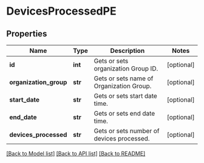 # DevicesProcessedPE

## Properties
Name | Type | Description | Notes
------------ | ------------- | ------------- | -------------
**id** | **int** | Gets or sets organization Group ID. | [optional] 
**organization_group** | **str** | Gets or sets name of Organization Group. | [optional] 
**start_date** | **str** | Gets or sets start date time. | [optional] 
**end_date** | **str** | Gets or sets end date time. | [optional] 
**devices_processed** | **str** | Gets or sets number of devices processed. | [optional] 

[[Back to Model list]](../README.md#documentation-for-models) [[Back to API list]](../README.md#documentation-for-api-endpoints) [[Back to README]](../README.md)


